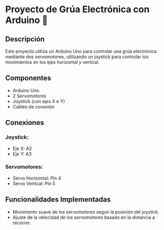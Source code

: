 # Proyecto de Grúa Electrónica con Arduino 🦼

## Descripción
Este proyecto utiliza un Arduino Uno para controlar una grúa electrónica mediante dos servomotores, utilizando un joystick para controlar los movimientos en los ejes horizontal y vertical.

## Componentes
- Arduino Uno
- 2 Servomotores
- Joystick (con ejes X e Y)
- Cables de conexión

## Conexiones
### Joystick:
- Eje X: A2
- Eje Y: A3

### Servomotores:
- Servo Horizontal: Pin 4
- Servo Vertical: Pin 5

## Funcionalidades Implementadas
- Movimiento suave de los servomotores según la posición del joystick.
- Ajuste de la velocidad de los servomotores basado en la distancia a recorrer.

